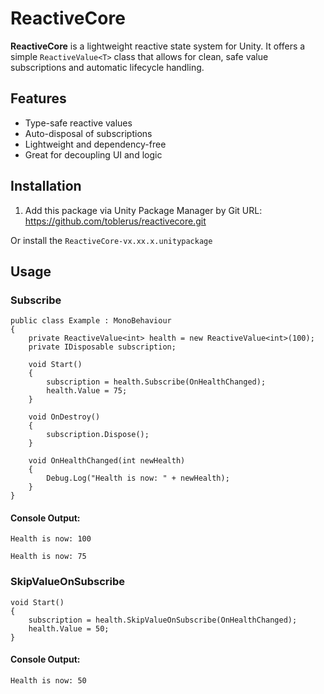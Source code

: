 # ReactiveCore

**ReactiveCore** is a lightweight reactive state system for Unity. It offers a simple `ReactiveValue<T>` class that allows for clean, safe value subscriptions and automatic lifecycle handling.

## Features

- Type-safe reactive values
- Auto-disposal of subscriptions
- Lightweight and dependency-free
- Great for decoupling UI and logic

## Installation

1. Add this package via Unity Package Manager by Git URL: https://github.com/toblerus/reactivecore.git

Or install the `ReactiveCore-vx.xx.x.unitypackage`

## Usage
### Subscribe
```
public class Example : MonoBehaviour
{
    private ReactiveValue<int> health = new ReactiveValue<int>(100);
    private IDisposable subscription;

    void Start()
    {
        subscription = health.Subscribe(OnHealthChanged);
        health.Value = 75;
    }

    void OnDestroy()
    {
        subscription.Dispose();
    }

    void OnHealthChanged(int newHealth)
    {
        Debug.Log("Health is now: " + newHealth);
    }
}
```

#### Console Output:

```
Health is now: 100

Health is now: 75
```
### SkipValueOnSubscribe

```
void Start()
{
    subscription = health.SkipValueOnSubscribe(OnHealthChanged);
    health.Value = 50;
}
```

#### Console Output:

`Health is now: 50`
